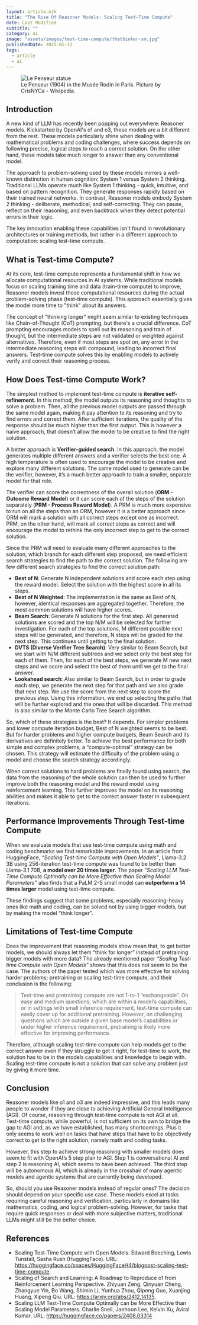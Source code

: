 ```yaml
---
layout: article.njk
title: "The Rise Of Reasoner Models: Scaling Test-Time Compute"
date: Last Modified
subtitle: ""
category: ai
image: "assets/images/test-time-compute/thethinker-sm.jpg"
publishedDate: 2025-01-11
tags:
  - article
  - ai
---
```


<figure>
<img style="aspect-ratio: 897/467" alt="Le Penseur statue" src="{{ image }}" />
<figcaption>Le Penseur (1904) in the Musée Rodin in Paris. Picture by CrisNYCa - Wikipedia.</figcaption>
</figure>

## Introduction

A new kind of LLM has recently been popping out everywhere: Reasoner models. Kickstarted by OpenAI's o1 and o3, these models are a bit different from the rest. These models particularly shine when dealing with mathematical problems and coding challenges, where success depends on following precise, logical steps to reach a correct solution. On the other hand, these models take much longer to answer than any conventional model.

The approach to problem-solving used by these models mirrors a well-known distinction in human cognition: System 1 versus System 2 thinking. Traditional LLMs operate much like System 1 thinking - quick, intuitive, and based on pattern recognition. They generate responses rapidly based on their trained neural networks. In contrast, Reasoner models embody System 2 thinking - deliberate, methodical, and self-correcting. They can pause, reflect on their reasoning, and even backtrack when they detect potential errors in their logic.

The key innovation enabling these capabilities isn't found in revolutionary architectures or training methods, but rather in a different approach to computation: scaling test-time compute.

## What is Test-time Compute?

At its core, test-time compute represents a fundamental shift in how we allocate computational resources in AI systems. While traditional models focus on scaling training time and data (train-time compute) to improve, Reasoner models invest those computational resources during the actual problem-solving phase (test-time compute). This approach essentially gives the model more time to "think" about its answers.

The concept of "thinking longer" might seem similar to existing techniques like Chain-of-Thought (CoT) prompting, but there's a crucial difference. CoT prompting encourages models to spell out its reasoning and train of thought, but the intermediate steps are not validated or weighted against alternatives. Therefore, even if most steps are spot on, any error in the intermediate reasoning steps will compound, leading to incorrect final answers. Test-time compute solves this by enabling models to actively verify and correct their reasoning process.

## How Does Test-time Compute Work?

The simplest method to implement test-time compute is **iterative self-refinement**. In this method, the model outputs its reasoning and thoughts to solve a problem. Then, all the previous model outputs are passed through the same model again, making it pay attention to its reasoning and try to find errors and correct them. After sufficient iterations, the quality of the response should be much higher than the first output. This is however a naïve approach, that doesn’t allow the model to be creative to find the right solution.

A better approach is **Verifier-guided search**. In this approach, the model generates multiple different answers and a verifier selects the best one. A high temperature is often used to encourage the model to be creative and explore many different solutions. The same model used to generate can be the verifier, however, it’s a much better approach to train a smaller, separate model for that role.

The verifier can score the correctness of the overall solution (**ORM - Outcome Reward Model**) or it can score each of the steps of the solution separately (**PRM - Process Reward Model**). A PRM is much more expensive to run on all the steps than an ORM, however it is a better approach since ORM will mark a solution with all correct steps except one as incorrect. PRM, on the other hand, will mark all correct steps as correct and will encourage the model to rethink the only incorrect step to get to the correct solution.

Since the PRM will need to evaluate many different approaches to the solution, which branch for each different step proposed, we need efficient search strategies to find the path to the correct solution. The following are few different search strategies to find the correct solution path:
- **Best of N**: Generate N independent solutions and score each step using the reward model. Select the solution with the highest score in all its steps.
- **Best of N Weighted**: The implementation is the same as Best of N, however, identical responses are aggregated together. Therefore, the most common solutions will have higher scores.
- **Beam Search**: Generate N solutions for the first step. All generated solutions are scored and the top N/M will be selected for further investigation. For each of the top solutions, M different possible next steps will be generated, and therefore, N steps will be graded for the next step. This continues until getting to the final solution.
- **DVTS (Diverse Verifier Tree Search)**: Very similar to Beam Search, but we start with N/M different subtrees and we select only the best step for each of them. Then, for each of the best steps, we generate M new next steps and we score and select the best of them until we get to the final answer.
- **Lookahead search**: Also similar to Beam Search, but in order to grade each step, we generate the next step for that path and we also grade that next step. We use the score from the next step to score the previous step. Using this information, we end up selecting the paths that will be further explored and the ones that will be discarded. This method is also similar to the Monte Carlo Tree Search algorithm.

So, which of these strategies is the best? It depends. For simpler problems and lower compute iteration budget, Best of N weighted seems to be best. But for harder problems and higher compute budgets, Beam Search and its derivatives are definitely better. To achieve the best performance for both simple and complex problems, a “compute-optimal” strategy can be chosen. This strategy will estimate the difficulty of the problem using a model and choose the search strategy accordingly.

When correct solutions to hard problems are finally found using search, the data from the reasoning of the whole solution can then be used to further improve both the reasoning model and the reward model using reinforcement learning. This further improves the model on its reasoning abilities and makes it able to get to the correct answer faster in subsequent iterations.

## Performance Improvements Through Test-time Compute

When we evaluate models that use test-time compute using math and coding benchmarks we find remarkable improvements. In an article from HuggingFace, *“Scaling Test-time Compute with Open Models”*, Llama-3.2 3B using 256-iteration test-time compute was found to be better than Llama-3.1 70B, **a model over 20 times larger**. The paper *“Scaling LLM Test-Time Compute Optimally can be More Effective than Scaling Model Parameters”* also finds that a PaLM 2-S small model can **outperform a 14 times larger** model using test-time compute.

These findings suggest that some problems, especially reasoning-heavy ones like math and coding, can be solved not by using bigger models, but by making the model “think longer”.

## Limitations of Test-time Compute

Does the improvement that reasoning models show mean that, to get better models, we should always let them “think for longer” instead of pretraining bigger models with more data? The already mentioned paper *“Scaling Test-time Compute with Open Models”* shows that this does not seem to be the case. The authors of the paper tested which was more effective for solving harder problems; pretraining or scaling test-time compute, and their conclusion is the following:

> ​​Test-time and pretraining compute are not 1-to-1 “exchangeable”. On easy and medium questions, which are within a model’s capabilities, or in settings with small inference requirement, test-time compute can easily cover up for additional pretraining. However, on challenging questions which are outside a given base model’s capabilities or under higher inference requirement, pretraining is likely more effective for improving performance.

Therefore, although scaling test-time compute can help models get to the correct answer even if they struggle to get it right, for test-time to work, the solution has to be in the models capabilities and knowledge to begin with. Scaling test-time compute is not a solution that can solve any problem just by giving it more time.

## Conclusion

Reasoner models like o1 and o3 are indeed impressive, and this leads many people to wonder if they are close to achieving Artificial General Intelligence (AGI). Of course, reasoning through test-time compute is not AGI at all. Test-time compute, while powerful, is not sufficient on its own to bridge the gap to AGI and, as we have established, has many shortcomings. Plus it only seems to work well on tasks that have steps that have to be objectively correct to get to the right solution, namely math and coding tasks.

However, this step to achieve strong reasoning with smaller models does seem to fit with OpenAI’s 5 step plan to AGI. Step 1 is conversational AI and step 2 is reasoning AI, which seems to have been achieved. The third step will be autonomous AI, which is already in the crosshair of many agentic models and agentic systems that are currently being developed.

So, should you use Reasoner models instead of regular ones? The decision should depend on your specific use case. These models excel at tasks requiring careful reasoning and verification, particularly in domains like mathematics, coding, and logical problem-solving. However, for tasks that require quick responses or deal with more subjective matters, traditional LLMs might still be the better choice.

## References
- Scaling Test-Time Compute with Open Models. Edward Beeching, Lewis Tunstall, Sasha Rush (HuggingFace). URL: https://huggingface.co/spaces/HuggingFaceH4/blogpost-scaling-test-time-compute.
- Scaling of Search and Learning: A Roadmap to Reproduce o1 from Reinforcement Learning Perspective. Zhiyuan Zeng, Qinyuan Cheng, Zhangyue Yin, Bo Wang, Shimin Li, Yunhua Zhou, Qipeng Guo, Xuanjing Huang, Xipeng Qiu. URL: https://arxiv.org/abs/2412.14135.
- Scaling LLM Test-Time Compute Optimally can be More Effective than Scaling Model Parameters. Charlie Snell, Jaehoon Lee, Kelvin Xu, Aviral Kumar. URL: https://huggingface.co/papers/2408.03314
